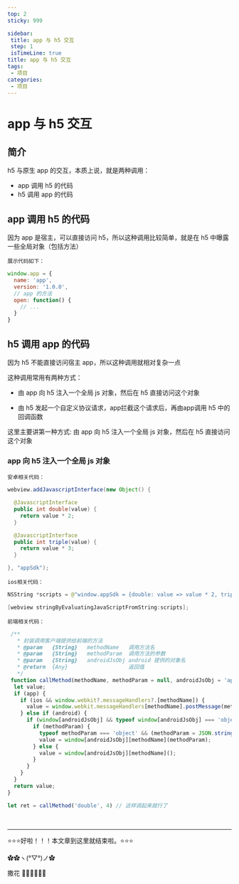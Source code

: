 ```yaml
---
top: 2
sticky: 999

sidebar: 
 title: app 与 h5 交互
 step: 1
 isTimeLine: true
title: app 与 h5 交互
tags:
 - 项目
categories:
 - 项目
---
```


# app 与 h5 交互

## 简介
h5 与原生 app 的交互，本质上说，就是两种调用：
- app 调用 h5 的代码
- h5 调用 app 的代码

## app 调用 h5 的代码
因为 app 是宿主，可以直接访问 h5，所以这种调用比较简单，就是在 h5 中曝露一些全局对象（包括方法）

`展示代码如下：`
```js
window.app = {
  name: 'app',
  version: '1.0.0',
  // app 的方法
  open: function() {
    // ...
  }
}
```



## h5 调用 app 的代码
因为 h5 不能直接访问宿主 app，所以这种调用就相对复杂一点

这种调用常用有两种方式：
- 由 app 向 h5 注入一个全局 js 对象，然后在 h5 直接访问这个对象

- 由 h5 发起一个自定义协议请求，app拦截这个请求后，再由app调用 h5 中的回调函数

这里主要讲第一种方式:  由 app 向 h5 注入一个全局 js 对象，然后在 h5 直接访问这个对象

### app 向 h5 注入一个全局 js 对象

`安卓相关代码：`
```java
webview.addJavascriptInterface(new Object() {

  @JavascriptInterface
  public int double(value) {
    return value * 2;
  }

  @JavascriptInterface
  public int triple(value) {
    return value * 3;
  }

}, "appSdk");
```

`ios相关代码：`
```swift
NSString *scripts = @"window.appSdk = {double: value => value * 2, triple: value => value * 3}";

[webview stringByEvaluatingJavaScriptFromString:scripts];
```

`前端相关代码：`
```js
 /**
   * 封装调用客户端提供给前端的方法
   * @param   {String}   methodName   调用方法名
   * @param   {String}   methodParam  调用方法的参数
   * @param   {String}   androidJsObj android 提供的对象名 
   * @return  {Any}                   返回值
   */
 function callMethod(methodName, methodParam = null, androidJsObj = 'appSdk') {
  let value;
  if (app) {
    if (ios && window.webkit?.messageHandlers?.[methodName]) {
      value = window.webkit.messageHandlers[methodName].postMessage(methodParam);
    } else if (android) {
      if (window[androidJsObj] && typeof window[androidJsObj] === 'object' && window[androidJsObj][methodName]) {
        if (methodParam) {
          typeof methodParam === 'object' && (methodParam = JSON.stringify(methodParam));
          value = window[androidJsObj][methodName](methodParam);
        } else {
          value = window[androidJsObj][methodName]();
        }
      }
    }
  }
  return value;
}

let ret = callMethod('double', 4) // 这样调起来就行了
```


<br/>
<hr />

⭐️⭐️⭐️好啦！！！本文章到这里就结束啦。⭐️⭐️⭐️

✿✿ヽ(°▽°)ノ✿

撒花 🌸🌸🌸🌸🌸🌸
